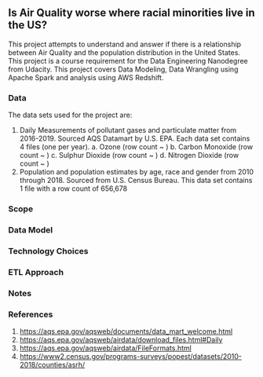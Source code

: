 ## Is Air Quality worse where racial minorities live in the US?

This project attempts to understand and answer if there is a relationship between Air Quality and the population distribution in the United States. This project is a course requirement for the Data Engineering Nanodegree from Udacity. This project covers Data Modeling, Data Wrangling using Apache Spark and analysis using AWS Redshift.

### Data

The data sets used for the project are:
1. Daily Measurements of pollutant gases and particulate matter from 2016-2019. Sourced AQS Datamart by U.S. EPA. Each data set contains 4 files (one per year).
    a. Ozone (row count ~ )
    b. Carbon Monoxide (row count ~ )
    c. Sulphur Dioxide (row count ~ )
    d. Nitrogen Dioxide (row count ~ )
2. Population and population estimates by age, race and gender from 2010 through 2018. Sourced from U.S. Census Bureau. This data set contains 1 file with a row count of 656,678

### Scope

### Data Model

### Technology Choices

### ETL Approach

### Notes

### References
1. https://aqs.epa.gov/aqsweb/documents/data_mart_welcome.html
2. https://aqs.epa.gov/aqsweb/airdata/download_files.html#Daily
3. https://aqs.epa.gov/aqsweb/airdata/FileFormats.html
4. https://www2.census.gov/programs-surveys/popest/datasets/2010-2018/counties/asrh/



